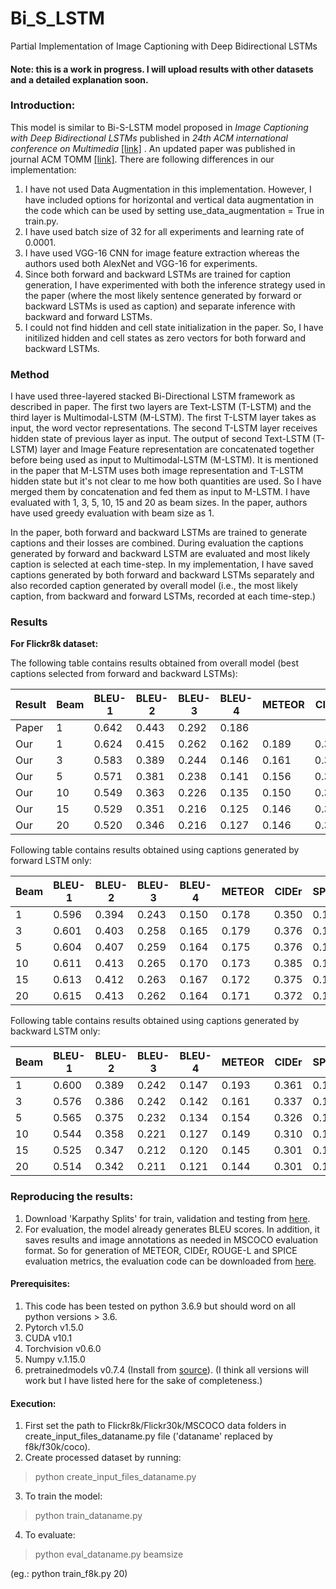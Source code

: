 # Bi_S_LSTM
Partial Implementation of Image Captioning with Deep Bidirectional LSTMs


#### Note: this is a work in progress. I will upload results with other datasets and a detailed explanation soon.

### Introduction:
This model is similar to Bi-S-LSTM model proposed in _Image Captioning with Deep Bidirectional LSTMs_ published in _24th ACM international conference on Multimedia_ [[link]](https://dl.acm.org/doi/abs/10.1145/2964284.2964299) . An updated paper was published in journal ACM TOMM [[link]](https://dl.acm.org/doi/abs/10.1145/3115432).
There are following differences in our implementation:
1. I have not used Data Augmentation in this implementation. However, I have included options for horizontal and vertical data augmentation in the code which can be used by setting use_data_augmentation = True in train.py.
2. I have used batch size of 32 for all experiments and learning rate of 0.0001.
3. I have used VGG-16 CNN for image feature extraction whereas the authors used both AlexNet and VGG-16 for experiments.
4. Since both forward and backward LSTMs are trained for caption generation, I have experimented with both the inference strategy used in the paper (where the most likely sentence generated by forward or backward LSTMs is used as caption) and separate inference with backward and forward LSTMs.
5. I could not find hidden and cell state initialization in the paper. So, I have initilized hidden and cell states as zero vectors for both forward and backward LSTMs.

### Method
I have used three-layered stacked Bi-Directional LSTM framework as described in paper. The first two layers are Text-LSTM (T-LSTM) and the third layer is Multimodal-LSTM (M-LSTM). The first T-LSTM layer takes as input, the word vector representations. The second T-LSTM layer receives hidden state of previous layer as input. 
The output of second Text-LSTM (T-LSTM) layer and Image Feature representation are concatenated together before being used as input to Multimodal-LSTM (M-LSTM). 
It is mentioned in the paper that M-LSTM uses both image representation and T-LSTM hidden state but it's not clear to me how both quantities are used. So I have merged them by concatenation and fed them as input to M-LSTM. I have evaluated with 1, 3, 5, 10, 15 and 20 as beam sizes. In the paper, authors have used greedy evaluation with beam size as 1.

In the paper, both forward and backward LSTMs are trained to generate captions and their losses are combined. During evaluation the captions generated by forward and backward LSTM are evaluated and most likely caption is selected at each time-step. In my implementation, I have saved captions generated by both forward and backward LSTMs separately and also recorded caption generated by overall model (i.e., the most likely caption, from backward and forward LSTMs, recorded at each time-step.) 

### Results

**For Flickr8k dataset:**

The following table contains results obtained from overall model (best captions selected from forward and backward LSTMs):

|Result |Beam | BLEU-1 | BLEU-2 | BLEU-3| BLEU-4| METEOR | CIDEr | SPICE | ROUGE-L |
|---|---|---|---|---|---|---|---|---|---|
|Paper | 1 | 0.642 | 0.443 | 0.292 | 0.186 |  |  |  |  |
|Our | 1 | 0.624 | 0.415 | 0.262 | 0.162 | 0.189 | 0.380 | 0.120 | 0.434 |
|Our | 3 | 0.583 | 0.389 | 0.244 | 0.146 | 0.161 | 0.341 | 0.110 | 0.410 |
|Our | 5 | 0.571 | 0.381 | 0.238 | 0.141 | 0.156 | 0.336 | 0.105 | 0.402 |
|Our | 10 | 0.549 | 0.363 | 0.226 | 0.135 | 0.150 | 0.317 | 0.103 | 0.397 |
|Our | 15 | 0.529 | 0.351 | 0.216 | 0.125 | 0.146 | 0.305 | 0.102 | 0.390 |
|Our | 20 | 0.520 | 0.346 | 0.216 | 0.127 | 0.146 | 0.310 | 0.103 | 0.389 |

Following table contains results obtained using captions generated by forward LSTM only:

|Beam | BLEU-1 | BLEU-2 | BLEU-3| BLEU-4| METEOR | CIDEr | SPICE | ROUGE-L |
|---|---|---|---|---|---|---|---|---|
| 1 | 0.596 | 0.394 | 0.243 | 0.150 | 0.178 | 0.350 | 0.112 | 0.416 |
| 3 | 0.601 | 0.403 | 0.258 | 0.165 | 0.179 | 0.376 | 0.120 | 0.422 |
| 5 | 0.604 | 0.407 | 0.259 | 0.164 | 0.175 | 0.376 | 0.118 | 0.423 |
| 10 | 0.611 | 0.413 | 0.265 | 0.170 | 0.173 | 0.385 | 0.119 | 0.425 |
| 15 | 0.613 | 0.412 | 0.263 | 0.167 | 0.172 | 0.375 | 0.118 | 0.423 |
| 20 | 0.615 | 0.413 | 0.262 | 0.164 | 0.171 | 0.372 | 0.117 | 0.423 |


Following table contains results obtained using captions generated by backward LSTM only:

|Beam | BLEU-1 | BLEU-2 | BLEU-3| BLEU-4| METEOR | CIDEr | SPICE | ROUGE-L |
|---|---|---|---|---|---|---|---|---|
| 1 | 0.600 | 0.389 | 0.242 | 0.147 | 0.193 | 0.361 | 0.120 | 0.428 |
| 3 | 0.576 | 0.386 | 0.242 | 0.142 | 0.161 | 0.337 | 0.112 | 0.408 |
| 5 | 0.565 | 0.375 | 0.232 | 0.134 | 0.154 | 0.326 | 0.106 | 0.398 |
| 10 | 0.544 | 0.358 | 0.221 | 0.127 | 0.149 | 0.310 | 0.103 | 0.395 |
| 15 | 0.525 | 0.347 | 0.212 | 0.120 | 0.145 | 0.301 | 0.101 | 0.388 |
| 20 | 0.514 | 0.342 | 0.211 | 0.121 | 0.144 | 0.301 | 0.101 | 0.386 |


### Reproducing the results:
1. Download 'Karpathy Splits' for train, validation and testing from [here](http://cs.stanford.edu/people/karpathy/deepimagesent/caption_datasets.zip).
2. For evaluation, the model already generates BLEU scores. In addition, it saves results and image annotations as needed in MSCOCO evaluation format. So for generation of METEOR, CIDEr, ROUGE-L and SPICE evaluation metrics, the evaluation code can be downloaded from [here](https://github.com/cocodataset/cocoapi/tree/master/PythonAPI).

#### Prerequisites:
1. This code has been tested on python 3.6.9 but should word on all python versions > 3.6.
2. Pytorch v1.5.0
3. CUDA v10.1
4. Torchvision v0.6.0
5. Numpy v.1.15.0
6. pretrainedmodels v0.7.4 (Install from [source](https://github.com/Cadene/pretrained-models.pytorch.git)). (I think all versions will work but I have listed here for the sake of completeness.)


#### Execution:
1. First set the path to Flickr8k/Flickr30k/MSCOCO data folders in create_input_files_dataname.py file ('dataname' replaced by f8k/f30k/coco).
2. Create processed dataset by running: 
> python create_input_files_dataname.py

3. To train the model:
> python train_dataname.py

4. To evaluate: 
> python eval_dataname.py beamsize 

(eg.: python train_f8k.py 20)
